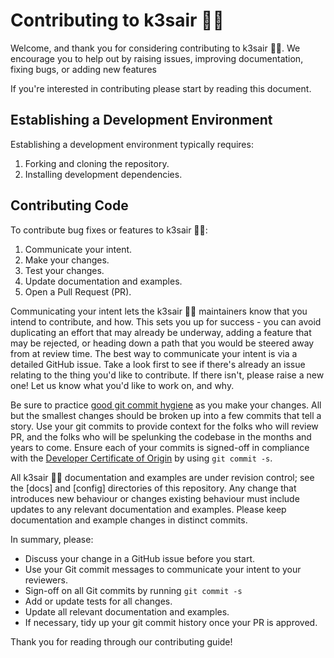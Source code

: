 # Contributing to k3sair 🏴‍☠

Welcome, and thank you for considering contributing to k3sair 🏴‍☠. We encourage you to help out by raising issues,
improving documentation, fixing bugs, or adding new features

If you're interested in contributing please start by reading this document.

## Establishing a Development Environment

Establishing a development environment typically requires:

1. Forking and cloning the repository.
1. Installing development dependencies.

## Contributing Code

To contribute bug fixes or features to k3sair 🏴‍☠:

1. Communicate your intent.
1. Make your changes.
1. Test your changes.
1. Update documentation and examples.
1. Open a Pull Request (PR).

Communicating your intent lets the k3sair 🏴‍☠ maintainers know that you intend to contribute, and how. This sets you up
for success - you can avoid duplicating an effort that may already be underway, adding a feature that may be rejected,
or heading down a path that you would be steered away from at review time. The best way to communicate your intent is
via a detailed GitHub issue. Take a look first to see if there's already an issue relating to the thing you'd like to
contribute. If there isn't, please raise a new one! Let us know what you'd like to work on, and why.

Be sure to practice [good git commit hygiene] as you make your changes. All but the smallest changes should be broken up
into a few commits that tell a story. Use your git commits to provide context for the folks who will review PR, and the
folks who will be spelunking the codebase in the months and years to come. Ensure each of your commits is signed-off in
compliance with the [Developer Certificate of Origin] by using `git commit -s`.

All k3sair 🏴‍☠ documentation and examples are under revision control; see the
[docs] and [config] directories of this repository. Any change that introduces new behaviour or changes
existing behaviour must include updates to any relevant documentation and examples. Please keep documentation and
example changes in distinct commits.

In summary, please:

* Discuss your change in a GitHub issue before you start.
* Use your Git commit messages to communicate your intent to your reviewers.
* Sign-off on all Git commits by running `git commit -s`
* Add or update tests for all changes.
* Update all relevant documentation and examples.
* If necessary, tidy up your git commit history once your PR is approved.

Thank you for reading through our contributing guide!

[good git commit hygiene]: https://www.futurelearn.com/info/blog/telling-stories-with-your-git-history

[Developer Certificate of Origin]: https://github.com/apps/dco